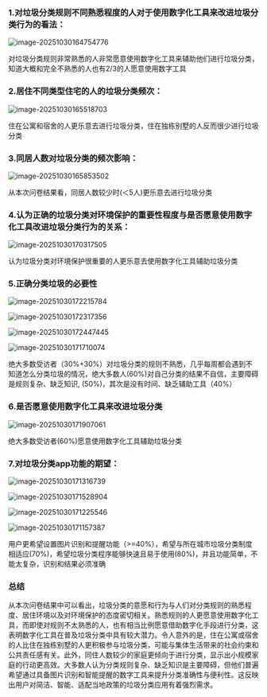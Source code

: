 ### 1.对垃圾分类规则**不同熟悉程度**的人对于使**用数字化工具**来改进垃圾分类行为的**看法**：

![image-20251030164754776](./assets/image-20251030164754776.png)

对垃圾分类规则非常熟悉的人非常愿意使用数字化工具来辅助他们进行垃圾分类，知道大概和完全不熟悉的人也有2/3的人愿意使用数字工具

### 2.居住不同类型住宅的人的垃圾分类频次：

![image-20251030165518703](./assets/image-20251030165518703.png)

住在公寓和宿舍的人更乐意去进行垃圾分类，住在独栋别墅的人反而很少进行垃圾分类

### 3.同居人数对垃圾分类的频次影响：

![image-20251030165853502](./assets/image-20251030165853502.png)

从本次问卷结果看，同居人数较少时(＜5人)更乐意去进行垃圾分类

### 4.认为正确的垃圾分类对环境保护的重要性程度与是否愿意使用数字化工具改进垃圾分类行为的关系：

![image-20251030170317505](./assets/image-20251030170317505.png)

认为垃圾分类对环境保护很重要的人更乐意去使用数字化工具辅助垃圾分类

### 5.正确分类垃圾的必要性

![image-20251030172215784](./assets/image-20251030172215784.png)

![image-20251030172317356](./assets/image-20251030172317356.png)

![image-20251030172447445](./assets/image-20251030172447445.png)

![image-20251030171710074](./assets/image-20251030171710074.png)

绝大多数受访者（30%+30%）对垃圾分类的规则不熟悉，几乎每周都会遇到不知道怎么分类垃圾的情况，绝大多数人(60%)对自己分类的结果不自信，主要障碍是规则复杂、缺乏知识, (50%)，其次是没有时间、缺乏辅助工具（40%）

### 6.是否愿意使用数字化工具来改进垃圾分类

![image-20251030171907061](./assets/image-20251030171907061.png)

绝大多数受访者(60%)愿意使用数字化工具辅助垃圾分类

### 7.对垃圾分类app功能的期望：

![image-20251030171316739](./assets/image-20251030171316739.png)

![image-20251030171528904](./assets/image-20251030171528904.png)

![image-20251030171225546](./assets/image-20251030171225546.png)

![image-20251030171157387](./assets/image-20251030171157387.png)

用户更希望设置图片识别和提醒功能（>=40%），希望与所在城市垃圾分类制度相适应(70%)，希望垃圾分类程序能够快速且易于使用(80%)，并且功能简单，不能太复杂，识别和结果必须准确



### 总结

从本次问卷结果中可以看出，垃圾分类的意愿和行为与人们对分类规则的熟悉程度、居住环境以及对环境保护的态度密切相关。熟悉规则的人更愿意使用数字化工具，而即使对规则不太熟悉的人，也有相当比例愿意借助数字化手段进行分类，这表明数字化工具在普及垃圾分类中具有较大潜力。令人意外的是，住在公寓或宿舍的人比住在独栋别墅的人更积极参与垃圾分类，可能与集体生活带来的社会约束和公共责任感有关。此外，同住人数较少的家庭更倾向于进行分类，显示出小规模家庭的行动更高效。大多数人认为分类规则复杂、缺乏知识是主要障碍，但他们普遍希望通过具备图片识别和智能提醒的数字工具来提升分类准确性与便利性。这反映出用户对简洁、智能、适配当地政策的垃圾分类应用有着强烈需求。